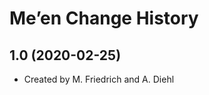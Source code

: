 Me’en Change History
====================

1.0 (2020-02-25)
----------------
* Created by M. Friedrich and A. Diehl
